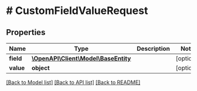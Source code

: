 # # CustomFieldValueRequest

## Properties

Name | Type | Description | Notes
------------ | ------------- | ------------- | -------------
**field** | [**\OpenAPI\Client\Model\BaseEntity**](BaseEntity.md) |  | [optional]
**value** | **object** |  | [optional]

[[Back to Model list]](../../README.md#models) [[Back to API list]](../../README.md#endpoints) [[Back to README]](../../README.md)
